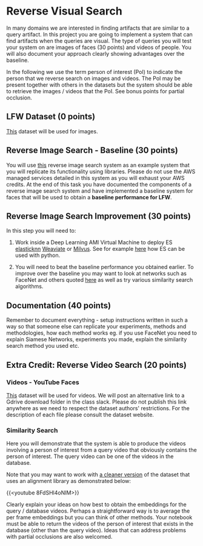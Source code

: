 # Reverse Visual Search

In many domains we are interested in finding artifacts that are similar to a query artifact. In this project you are going to implement a system that can find artifacts when the queries are visual.  The type of queries you will test your system on are images of faces (30 points) and videos of people. You will also document your approach clearly showing advantages over the baseline. 

In the following we use the term person of interest (PoI) to indicate the person that we reverse search on images and videos. The PoI may be present together with others in the datasets but the system should be able to retrieve the images / videos that the PoI.  See bonus points for partial occlusion. 

## LFW Dataset (0 points)

[This](http://vis-www.cs.umass.edu/lfw/) dataset will be used for images. 

## Reverse Image Search - Baseline (30 points)

You will use [this](https://aws.amazon.com/blogs/machine-learning/building-a-visual-search-application-with-amazon-sagemaker-and-amazon-es/) reverse image search system as an example system that you will replicate its functionality using libraries. Please do not use the AWS managed  services detailed in this system as you will exhaust your AWS credits. At the end of this task you have documented the components of a reverse image search system and have implemented a baseline system for faces that will be used to obtain a **baseline performance for LFW**.

## Reverse Image Search Improvement (30 points)

In this step you will need to: 

1. Work inside a Deep Learning AMI Virtual Machine to deploy ES [elasticknn](https://github.com/alexklibisz/elastiknn) [Weaviate](https://www.semi.technology/developers/weaviate/current/index.html) or [Milvus](https://milvus.io/). See for example [here](https://colab.research.google.com/github/tensorflow/io/blob/master/docs/tutorials/elasticsearch.ipynb#scrollTo=Tce3stUlHN0L) how ES can be used with python. 

2. You will need to beat the baseline performance you obtained earlier. To improve over the baseline you may want to look at networks such as FaceNet and others quoted [here](https://hackernoon.com/6-best-open-source-projects-for-real-time-face-recognition-vr1w34x5) as well as try various similarity search algorithms.

## Documentation (40 points)

Remember to document everything - setup instructions written in such a way so that someone else can replicate your experiments, methods and methodologies, how each method works eg. if you use FaceNet you need to explain Siamese Networks, experiments you made, explain the similarity search method you used etc. 

## Extra Credit: Reverse Video Search (20 points)

### Videos - YouTube Faces

[This](https://www.cs.tau.ac.il/~wolf/ytfaces/) dataset will be used for videos. We will post an alternative link to a Gdrive download folder in the class slack. Please do not publish this link anywhere as we need to respect the dataset authors' restrictions. For the description of each file please consult the dataset website. 

### Similarity Search

Here you will demonstrate that the system is able to produce the videos involving a person of interest from a query video that obviously contains the person of interest. The query video can be one of the videos in the database. 

Note that you may want to work with  [a cleaner version](https://www.kaggle.com/selfishgene/youtube-faces-with-facial-keypoints) of the dataset that uses an alignment library as demonstrated below: 

{{<youtube 8FdSHl4oNIM>}}

Clearly explain your ideas on how best to obtain the embeddings for the query / database videos. Perhaps a straightforward way is to average the per frame embeddings but you can think of other methods. Your notebook must be able to return the videos of the person of interest that exists in the database (other than the query video). Ideas that can address problems with partial occlusions are also welcomed. 

